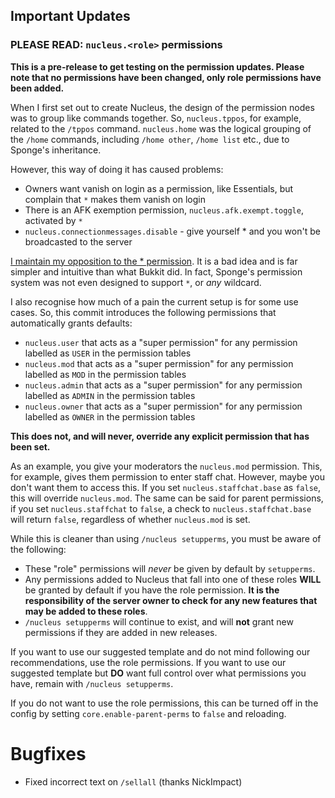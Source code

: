 ## Important Updates

### PLEASE READ: `nucleus.<role>` permissions

**This is a pre-release to get testing on the permission updates. Please note that no permissions have been changed, only role permissions have been added.**

When I first set out to create Nucleus, the design of the permission nodes was to group like commands together. So, `nucleus.tppos`, for example, related to the `/tppos` command. `nucleus.home` was the logical grouping of the `/home` commands, including `/home other`, `/home list` etc., due to Sponge's inheritance.

However, this way of doing it has caused problems:

* Owners want vanish on login as a permission, like Essentials, but complain that `*` makes them vanish on login
* There is an AFK exemption permission, `nucleus.afk.exempt.toggle`, activated by `*` 
* `nucleus.connectionmessages.disable` - give yourself * and you won't be broadcasted to the server

[I maintain my opposition to the * permission](https://ore.spongepowered.org/Nucleus/Nucleus/pages/The-Permissions-Wildcard-(And-Why-You-Shouldn't-Use-It)). It is a bad idea and is far simpler and intuitive than what Bukkit did. In fact, Sponge's permission system was not even designed to support `*`, or _any_ wildcard.

I also recognise how much of a pain the current setup is for some use cases. So, this commit introduces the following permissions that automatically grants defaults:

* `nucleus.user` that acts as a "super permission" for any permission labelled as `USER` in the permission tables
* `nucleus.mod` that acts as a "super permission" for any permission labelled as `MOD` in the permission tables
* `nucleus.admin` that acts as a "super permission" for any permission labelled as `ADMIN` in the permission tables
* `nucleus.owner` that acts as a "super permission" for any permission labelled as `OWNER` in the permission tables

**This does not, and will never, override any explicit permission that has been set.**

As an example, you give your moderators the `nucleus.mod` permission. This, for example, gives them permission to enter staff chat. However, maybe you don't want them to access this. If you set `nucleus.staffchat.base` as `false`, this will override `nucleus.mod`. The same can be said for parent permissions, if you set `nucleus.staffchat` to `false`, a check to `nucleus.staffchat.base` will return `false`, regardless of whether `nucleus.mod` is set.

While this is cleaner than using `/nucleus setupperms`, you must be aware of the following:

* These "role" permissions will _never_ be given by default by `setupperms`.
* Any permissions added to Nucleus that fall into one of these roles **WILL** be granted by default if you have the role permission. **It is the responsibility of the server owner to check for any new features that may be added to these roles**.
* `/nucleus setupperms` will continue to exist, and will **not** grant new permissions if they are added in new releases.

If you want to use our suggested template and do not mind following our recommendations, use the role permissions. If you want to use our suggested template but **DO** want full control over what permissions you have, remain with `/nucleus setupperms`.

If you do not want to use the role permissions, this can be turned off in the config by setting `core.enable-parent-perms` to `false` and reloading.

# Bugfixes

* Fixed incorrect text on `/sellall` (thanks NickImpact)